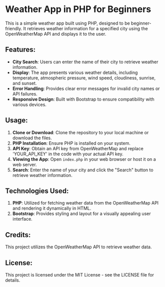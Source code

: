 # Weather App in PHP for Beginners

This is a simple weather app built using PHP, designed to be beginner-friendly. It retrieves weather information for a specified city using the OpenWeatherMap API and displays it to the user.

## Features:

- **City Search**: Users can enter the name of their city to retrieve weather information.
- **Display**: The app presents various weather details, including temperature, atmospheric pressure, wind speed, cloudiness, sunrise, and sunset.
- **Error Handling**: Provides clear error messages for invalid city names or API failures.
- **Responsive Design**: Built with Bootstrap to ensure compatibility with various devices.

## Usage:

1. **Clone or Download**: Clone the repository to your local machine or download the files.
2. **PHP Installation**: Ensure PHP is installed on your system.
3. **API Key**: Obtain an API key from OpenWeatherMap and replace 'YOUR_API_KEY' in the code with your actual API key.
4. **Viewing the App**: Open `index.php` in your web browser or host it on a web server.
5. **Search**: Enter the name of your city and click the "Search" button to retrieve weather information.

## Technologies Used:

1. **PHP**: Utilized for fetching weather data from the OpenWeatherMap API and rendering it dynamically in HTML.
2. **Bootstrap**: Provides styling and layout for a visually appealing user interface.

## Credits:

This project utilizes the OpenWeatherMap API to retrieve weather data.

## License:

This project is licensed under the MIT License - see the LICENSE file for details.
